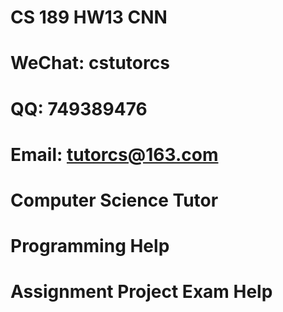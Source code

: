 # CS 189 HW13 CNN
# WeChat: cstutorcs

# QQ: 749389476

# Email: tutorcs@163.com

# Computer Science Tutor

# Programming Help

# Assignment Project Exam Help
